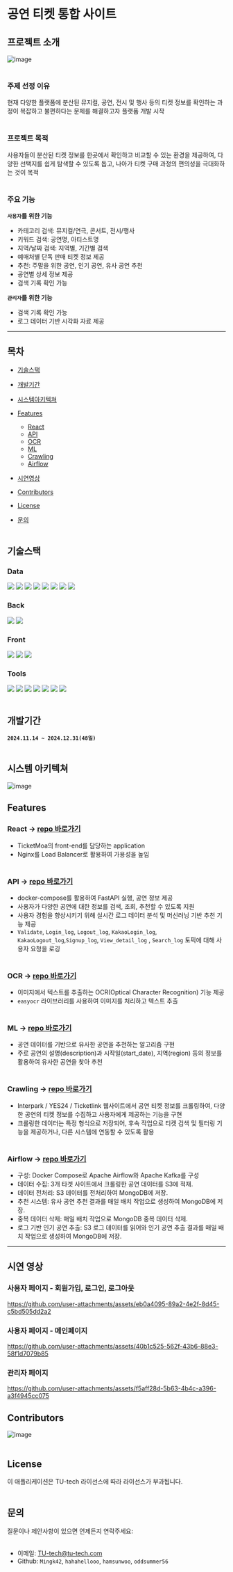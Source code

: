 # 공연 티켓 통합 사이트 
## 프로젝트 소개
![image](https://github.com/user-attachments/assets/f9a7b6a0-727e-489d-afb9-ce071aee56ea)
<br></br>
### 주제 선정 이유
현재 다양한 플랫폼에 분산된 뮤지컬, 공연, 전시 및 행사 등의 티켓 정보를 확인하는 과정이 복잡하고 불편하다는 문제를 해결하고자 플랫폼 개발 시작
<br></br>
### 프로젝트 목적
사용자들이 분산된 티켓 정보를 한곳에서 확인하고 비교할 수 있는 환경을 제공하여, 다양한 선택지를 쉽게 탐색할 수 있도록 돕고, 나아가 티켓 구매 과정의 편의성을 극대화하는 것이 목적
<br></br>
### 주요 기능
**`사용자`를 위한 기능**
- 카테고리 검색: 뮤지컬/연극, 콘서트, 전시/행사
- 키워드 검색: 공연명, 아티스트명
- 지역/날짜 검색: 지역별, 기간별 검색
- 예매처별 단독 판매 티켓 정보 제공
- 추천: 주말을 위한 공연, 인기 공연, 유사 공연 추천
- 공연별 상세 정보 제공
- 검색 기록 확인 가능

**`관리자`를 위한 기능**
- 검색 기록 확인 가능
- 로그 데이터 기반 시각화 자료 제공
***************

## 목차
- [기술스택](#기술스택)
- [개발기간](#개발기간)
- [시스템아키텍쳐](#시스템-아키텍쳐)
- [Features](#Features)
  
  - [React](#ReacT) 
  - [API](#API)
  - [OCR](#OCR)
  - [ML](#ML)
  - [Crawling](#Crawling)
  - [Airflow](#Airflow)

- [시연영상](#시연-영상)    
- [Contributors](#Contributors)
- [License](#License)
- [문의](#문의)
<br></br>
## 기술스택
### Data
<img src="https://img.shields.io/badge/MongoDB-47A248?style=flat&logo=MongoDB&logoColor=ffffff"/> <img src="https://img.shields.io/badge/Amazon%20S3-569A31?style=flat&logo=Amazon%20S3&logoColor=ffffff"/> <img src="https://img.shields.io/badge/Apache%20Kafka-231F20?style=flat&logo=Apache%20Kafka&logoColor=white"/> <img src="https://img.shields.io/badge/Redis-FF4438?style=flat&logo=Redis&logoColor=ffffff"/> <img src="https://img.shields.io/badge/Numpy-013243?style=flat&logo=numpy&logoColor=F5F7F8"/> <img src="https://img.shields.io/badge/Pandas-150458?style=flat&logo=pandas&logoColor=F5F7F8"/> <img src="https://img.shields.io/badge/Scikitlearn-F7931E?style=flat&logo=scikitlearn&logoColor=F5F7F8"/> <img src="https://img.shields.io/badge/Beautifulsoup-3776AB?style=flat&logo=Beautifulsoup&logoColor=#090a0a"/>
### Back
<img src="https://img.shields.io/badge/FastAPI-009688?style=flat&logo=FastAPI&logoColor=FFFFFF"/>  <img src="https://img.shields.io/badge/Python-3.11-3776AB?style=flat&logo=Python&logoColor=F5F7F8"/>
### Front
<img src="https://img.shields.io/badge/React-61DAFB?style=flat&logo=React&logoColor=ffffff"/> <img src="https://img.shields.io/badge/TypeScript-3178C6?style=flat&logo=TypeScript&logoColor=ffffff"/> <img src="https://img.shields.io/badge/Bootstrap-7952B3?style=flat&logo=Bootstrap&logoColor=ffffff"/>
### Tools
<img src="https://img.shields.io/badge/Docker-2496ED?style=flat&logo=Docker&logoColor=white"/> <img src="https://img.shields.io/badge/Amazon%20EC2-232F3E?style=flat&logo=amazonwebservices&logoColor=ffffff"/> <img src="https://img.shields.io/badge/NGINX-009639?style=flat&logo=NGINX&logoColor=ffffff"/> <img src="https://img.shields.io/badge/Selenium-43B02A?style=flat&logo=selenium&logoColor=F5F7F8"/> <img src="https://img.shields.io/badge/Kakao-FFCD00?style=flat&logo=Kakao&logoColor=ffffff"/> <img src="https://img.shields.io/badge/Google Chrome-4285F4?style=flat&logo=Google Chrome&logoColor=ffffff"/> <img src="https://img.shields.io/badge/GitHub-181717?style=flat&logo=GitHub&logoColor=ffffff"/>
<br></br>
## 개발기간
**`2024.11.14 ~ 2024.12.31(48일)`**
<br></br>
## 시스템 아키텍쳐
![image](https://github.com/user-attachments/assets/b00fd4f6-dd14-4aa6-b126-bbe45f18875b)

## Features
### React -> [repo 바로가기](https://github.com/Team1-TU-tech/react)
- TicketMoa의 front-end를 담당하는 application
- Nginx를 Load Balancer로 활용하여 가용성을 높임
<br></br>
### API -> [repo 바로가기](https://github.com/Team1-TU-tech/API)
- docker-compose를 활용하여 FastAPI 실행, 공연 정보 제공 
- 사용자가 다양한 공연에 대한 정보를 검색, 조회, 추천할 수 있도록 지원
- 사용자 경험을 향상시키기 위해 실시간 로그 데이터 분석 및 머신러닝 기반 추천 기능 제공
- `Validate`, `Login_log`, `Logout_log`, `KakaoLogin_log`, `KakaoLogout_log`,`Signup_log`, `View_detail_log` , `Search_log` 토픽에 대해 사용자 요청을 로깅
<br></br>
### OCR -> [repo 바로가기](https://github.com/Team1-TU-tech/ocr)
- 이미지에서 텍스트를 추출하는 OCR(Optical Character Recognition) 기능 제공
- `easyocr` 라이브러리를 사용하여 이미지를 처리하고 텍스트 추출
<br></br>
### ML -> [repo 바로가기](https://github.com/Team1-TU-tech/ml)
- 공연 데이터를 기반으로 유사한 공연을 추천하는 알고리즘 구현
- 주로 공연의 설명(description)과 시작일(start_date), 지역(region) 등의 정보를 활용하여 유사한 공연을 찾아 추천
<br></br>
### Crawling -> [repo 바로가기](https://github.com/Team1-TU-tech/crawling)
- Interpark / YES24 / Ticketlink 웹사이트에서 공연 티켓 정보를 크롤링하여, 다양한 공연의 티켓 정보를 수집하고 사용자에게 제공하는 기능을 구현
- 크롤링한 데이터는 특정 형식으로 저장되어, 후속 작업으로 티켓 검색 및 필터링 기능을 제공하거나, 다른 시스템에 연동할 수 있도록 활용
<br></br>
### Airflow -> [repo 바로가기](https://github.com/Team1-TU-tech/airflow)
- 구성: Docker Compose로 Apache Airflow와 Apache Kafka를 구성
- 데이터 수집: 3개 타겟 사이트에서 크롤링한 공연 데이터를 S3에 적재.
- 데이터 전처리: S3 데이터를 전처리하여 MongoDB에 저장.
- 추천 시스템: 유사 공연 추천 결과를 매일 배치 작업으로 생성하여 MongoDB에 저장.
- 중복 데이터 삭제: 매일 배치 작업으로 MongoDB 중복 데이터 삭제.
- 로그 기반 인기 공연 추출: S3 로그 데이터를 읽어와 인기 공연 추출 결과를 매일 배치 작업으로 생성하여 MongoDB에 저장.
***********

## 시연 영상
### 사용자 페이지 - 회원가입, 로그인, 로그아웃
https://github.com/user-attachments/assets/eb0a4095-89a2-4e2f-8d45-c5bd505dd2a2

### 사용자 페이지 - 메인페이지 
https://github.com/user-attachments/assets/40b1c525-562f-43b6-88e3-58f1d7079b85

### 관리자 페이지
https://github.com/user-attachments/assets/f5aff28d-5b63-4b4c-a396-a3f4945cc075

## Contributors
![image](https://github.com/user-attachments/assets/7fc14db7-9442-426e-ab16-304598054235)
<br></br>
## License
이 애플리케이션은 TU-tech 라이선스에 따라 라이선스가 부과됩니다.
<br></br>
## 문의
질문이나 제안사항이 있으면 언제든지 연락주세요:
<br></br>
- 이메일: TU-tech@tu-tech.com
- Github: `Mingk42`, `hahahellooo`, `hamsunwoo`, `oddsummer56`
